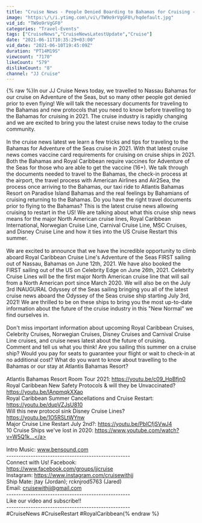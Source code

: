 ```yaml
---
title: "Cruise News - People Denied Boarding to Bahamas for Cruising - Our Travel to Nassau 2021"
image: "https:\/\/i.ytimg.com\/vi\/TW9o9rVgGF0\/hqdefault.jpg"
vid_id: "TW9o9rVgGF0"
categories: "Travel-Events"
tags: ["CruiseNews","CruiseNewsLatestUpdate","Cruise"]
date: "2021-06-11T10:35:29+03:00"
vid_date: "2021-06-10T19:45:09Z"
duration: "PT14M19S"
viewcount: "7170"
likeCount: "579"
dislikeCount: "8"
channel: "JJ Cruise"
---
```

{% raw %}In our JJ Cruise News today, we travelled to Nassau Bahamas for our cruise on Adventure of the Seas, but so many other people got denied prior to even flying! We will talk the necessary documents for traveling to the Bahamas and new protocols that you need to know before travelling to the Bahamas for cruising in 2021. The cruise industry is rapidly changing and we are excited to bring you the latest cruise news today to the cruise community. <br /><br />In the cruise news latest we learn a few tricks and tips for traveling to the Bahamas for Adventure of the Seas cruise in 2021. With that latest cruise news comes vaccine card requirements for cruising on cruise ships in 2021. Both the Bahamas and Royal Caribbean require vaccines for Adventure of the Seas for those who are able to get the vaccine (16+). We talk through the documents needed to travel to the Bahamas, the check-in process at the airport, the travel process with American Airlines and Air2Sea, the process once arriving to the Bahamas, our taxi ride to Atlantis Bahamas Resort on Paradise Island Bahamas and the real feelings by Bahamians of cruising returning to the Bahamas. Do you have the right travel documents prior to flying to the Bahamas? This is the latest cruise news allowing cruising to restart in the US! We are talking about what this cruise ship news means for the major North American cruise lines, Royal Caribbean International, Norwegian Cruise Line, Carnival Cruise Line, MSC Cruises, and Disney Cruise Line and how it ties into the US Cruise Restart this summer. <br /><br />We are excited to announce that we have the incredible opportunity to climb aboard Royal Caribbean Cruise Line's Adventure of the Seas FIRST sailing out of Nassau, Bahamas on June 12th, 2021. We have also booked the FIRST sailing out of the US on Celebrity Edge on June 26th, 2021. Celebrity Cruise Lines will be the first major North American cruise line that will sail from a North American port since March 2020. We will also be on the July 3rd INAUGURAL Odyssey of the Seas sailing bringing you all of the latest cruise news aboard the Odyssey of the Seas cruise ship starting July 3rd, 2021! We are thrilled to be on these ships to bring you the most up-to-date information about the future of the cruise industry in this &quot;New Normal&quot; we find ourselves in. <br /><br />Don't miss important information about upcoming Royal Caribbean Cruises, Celebrity Cruises, Norwegian Cruises, Disney Cruises and Carnival Cruise Line cruises, and cruise news latest about the future of cruising. <br />Comment and tell us what you think! Are you sailing this summer on a cruise ship? Would you pay for seats to guarantee your flight or wait to check-in at no additional cost? What do you want to know about travelling to the Bahamas or our stay at Atlantis Bahamas Resort? <br /><br />Atlantis Bahamas Resort Room Tour 2021: <a rel="nofollow" target="blank" href="https://youtu.be/c09_HpBfjn0">https://youtu.be/c09_HpBfjn0</a> <br />Royal Caribbean New Safety Protocols &amp; will they be Unvaccinated? <a rel="nofollow" target="blank" href="https://youtu.be/lAnpmqkXXao">https://youtu.be/lAnpmqkXXao</a> <br />Royal Caribbean Summer Cancellations and Cruise Restart: <a rel="nofollow" target="blank" href="https://youtu.be/dupVZJsU810">https://youtu.be/dupVZJsU810</a> <br />Will this new protocol sink Disney Cruise Lines? <a rel="nofollow" target="blank" href="https://youtu.be/1O5RSLtWYnw">https://youtu.be/1O5RSLtWYnw</a> <br />Major Cruise Line Restart July 2nd?: <a rel="nofollow" target="blank" href="https://youtu.be/PbICfjSVwJ4">https://youtu.be/PbICfjSVwJ4</a>  <br />10 Cruise Ships we've lost in 2020: <a rel="nofollow" target="blank" href="https://www.youtube.com/watch?v=W5Q1k...">https://www.youtube.com/watch?v=W5Q1k...</a><br /><br />Intro Music: www.bensound.com <br />--------------------------------------------------- <br />Connect with Us! Facebook: <br /><a rel="nofollow" target="blank" href="https://www.facebook.com/groups/jjcruise">https://www.facebook.com/groups/jjcruise</a> <br />Instagram: <a rel="nofollow" target="blank" href="https://www.instagram.com/cruisewithjj">https://www.instagram.com/cruisewithjj</a> <br />Ship Mate: jtay (Jordan); rcknjrod5763 (Jared) <br />Email: cruisewithjj@gmail.com <br />--------------------------------------------------- <br />Like our video and subscribe!! <br />--------------------------------------------------- <br />#CruiseNews #CruiseRestart #RoyalCaribbean{% endraw %}
